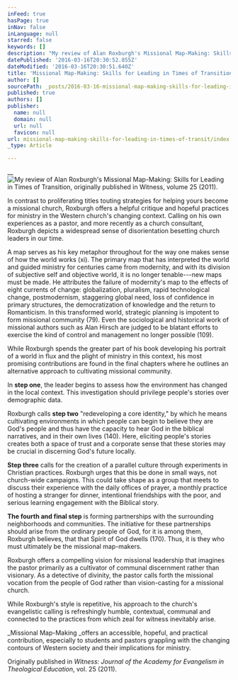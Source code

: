 ```yaml
---
inFeed: true
hasPage: true
inNav: false
inLanguage: null
starred: false
keywords: []
description: "My review of Alan Roxburgh's Missional Map-Making: Skills for Leading in Times of Transition, originally published in Witness, volume 25 (2011)."
datePublished: '2016-03-16T20:30:52.855Z'
dateModified: '2016-03-16T20:30:51.640Z'
title: 'Missional Map-Making: Skills for Leading in Times of Transition'
author: []
sourcePath: _posts/2016-03-16-missional-map-making-skills-for-leading-in-times-of-transit.md
published: true
authors: []
publisher:
  name: null
  domain: null
  url: null
  favicon: null
url: missional-map-making-skills-for-leading-in-times-of-transit/index.html
_type: Article

---
```

__
![My review of Alan Roxburgh's Missional Map-Making: Skills for Leading in Times of Transition, originally published in Witness, volume 25 (2011).](https://s3-us-west-2.amazonaws.com/the-grid-img/p/e1c9633e7fe962a4d1b0057aa5cd8bc7e6020e18.jpg)

In
contrast to proliferating titles touting strategies for helping yours become a
missional church, Roxburgh offers a helpful critique and hopeful practices for
ministry in the Western church's changing context. Calling on his own experiences as a pastor,
and more recently as a church consultant, Roxburgh depicts a widespread sense
of disorientation besetting church leaders in our time. 

A map serves as his key metaphor throughout
for the way one makes sense of how the world works (xi). The primary map that has interpreted the world
and guided ministry for centuries came from modernity, and with its division of
subjective self and objective world, it is no longer tenable---new maps must be
made. He attributes the failure of
modernity's map to the effects of eight currents of change: globalization,
pluralism, rapid technological change, postmodernism, staggering global need,
loss of confidence in primary structures, the democratization of knowledge and
the return to Romanticism. In this
transformed world, strategic planning is impotent to form missional community
(79). Even the sociological and
historical work of missional authors such as Alan Hirsch are judged to be blatant
efforts to exercise the kind of control and management no longer possible
(109). 

While Roxburgh spends the greater part of his book
developing his portrait of a world in flux and the plight of ministry in this
context, his most promising contributions are found in the final chapters where
he outlines an alternative approach to cultivating missional community.

In **step one**, the leader begins to assess how
the environment has changed in the local context. This investigation should privilege people's
stories over demographic data.

Roxburgh
calls **step two** "redeveloping a core identity," by which he means cultivating
environments in which people can begin to believe they are God's people and
thus have the capacity to hear God in the biblical narratives, and in their own
lives (140). Here, eliciting people's
stories creates both a space of trust and a corporate sense that these stories may
be crucial in discerning God's future locally. 

**Step three** calls for the
creation of a parallel culture through experiments in Christian practices. Roxburgh urges that this be done in small
ways, not church-wide campaigns. This
could take shape as a group that meets to discuss their experience with the
daily offices of prayer, a monthly practice of hosting a stranger for dinner,
intentional friendships with the poor, and serious learning engagement with the
Biblical story.

**The fourth and final
step** is forming partnerships with the surrounding neighborhoods and
communities. The initiative for these
partnerships should arise from the ordinary people of God, for it is among
them, Roxburgh believes, that that Spirit of God dwells (170). Thus, it is they who must ultimately be the
missional map-makers. 

Roxburgh offers a compelling vision for missional
leadership that imagines the pastor primarily as a cultivator of communal
discernment rather than visionary. As a detective of divinity, the pastor calls
forth the missional vocation from the people of God rather than vision-casting for
a missional church.

While Roxburgh's
style is repetitive, his approach to the church's evangelistic calling is
refreshingly humble, contextual, communal and connected to the practices from
which zeal for witness inevitably arise.

_Missional Map-Making _offers an
accessible, hopeful, and practical contribution, especially to students and
pastors grappling with the changing contours of Western society and their
implications for ministry.

Originally published in _Witness: Journal of the Academy for Evangelism in Theological Education_, vol. 25 (2011).